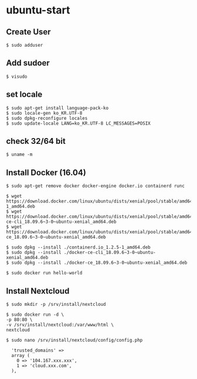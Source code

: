 # ubuntu-start


## Create User

```console
$ sudo adduser
```

## Add sudoer

```console
$ visudo
```

## set locale

```console
$ sudo apt-get install language-pack-ko
$ sudo locale-gen ko_KR.UTF-8
$ sudo dpkg-reconfigure locales
$ sudo update-locale LANG=ko_KR.UTF-8 LC_MESSAGES=POSIX
```

## check 32/64 bit

```console
$ uname -m
```


## Install Docker (16.04)

```console
$ sudo apt-get remove docker docker-engine docker.io containerd runc

$ wget https://download.docker.com/linux/ubuntu/dists/xenial/pool/stable/amd64/containerd.io_1.2.5-1_amd64.deb
$ wget https://download.docker.com/linux/ubuntu/dists/xenial/pool/stable/amd64/docker-ce-cli_18.09.6~3-0~ubuntu-xenial_amd64.deb
$ wget https://download.docker.com/linux/ubuntu/dists/xenial/pool/stable/amd64/docker-ce_18.09.6~3-0~ubuntu-xenial_amd64.deb

$ sudo dpkg --install ./containerd.io_1.2.5-1_amd64.deb
$ sudo dpkg --install ./docker-ce-cli_18.09.6~3-0~ubuntu-xenial_amd64.deb
$ sudo dpkg --install ./docker-ce_18.09.6~3-0~ubuntu-xenial_amd64.deb

$ sudo docker run hello-world
```

## Install Nextcloud

```console
$ sudo mkdir -p /srv/install/nextcloud

$ sudo docker run -d \
-p 80:80 \
-v /srv/install/nextcloud:/var/www/html \
nextcloud

$ sudo nano /srv/install/nextcloud/config/config.php
```

```
  'trusted_domains' =>
  array (
    0 => '104.167.xxx.xxx',
    1 => 'cloud.xxx.com',
  ),
```


